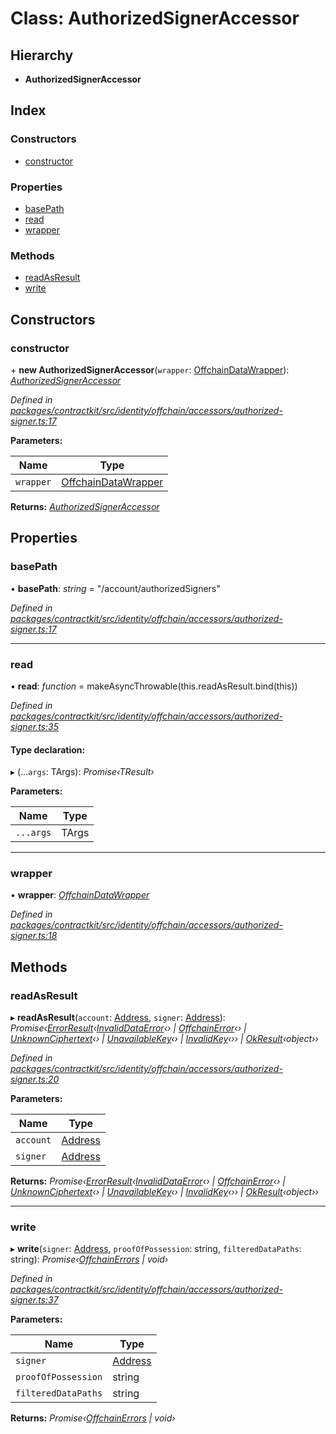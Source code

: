# Class: AuthorizedSignerAccessor

## Hierarchy

* **AuthorizedSignerAccessor**

## Index

### Constructors

* [constructor](_contractkit_src_identity_offchain_accessors_authorized_signer_.authorizedsigneraccessor.md#constructor)

### Properties

* [basePath](_contractkit_src_identity_offchain_accessors_authorized_signer_.authorizedsigneraccessor.md#basepath)
* [read](_contractkit_src_identity_offchain_accessors_authorized_signer_.authorizedsigneraccessor.md#read)
* [wrapper](_contractkit_src_identity_offchain_accessors_authorized_signer_.authorizedsigneraccessor.md#wrapper)

### Methods

* [readAsResult](_contractkit_src_identity_offchain_accessors_authorized_signer_.authorizedsigneraccessor.md#readasresult)
* [write](_contractkit_src_identity_offchain_accessors_authorized_signer_.authorizedsigneraccessor.md#write)

## Constructors

###  constructor

\+ **new AuthorizedSignerAccessor**(`wrapper`: [OffchainDataWrapper](_contractkit_src_identity_offchain_data_wrapper_.offchaindatawrapper.md)): *[AuthorizedSignerAccessor](_contractkit_src_identity_offchain_accessors_authorized_signer_.authorizedsigneraccessor.md)*

*Defined in [packages/contractkit/src/identity/offchain/accessors/authorized-signer.ts:17](https://github.com/celo-org/celo-monorepo/blob/master/packages/contractkit/src/identity/offchain/accessors/authorized-signer.ts#L17)*

**Parameters:**

Name | Type |
------ | ------ |
`wrapper` | [OffchainDataWrapper](_contractkit_src_identity_offchain_data_wrapper_.offchaindatawrapper.md) |

**Returns:** *[AuthorizedSignerAccessor](_contractkit_src_identity_offchain_accessors_authorized_signer_.authorizedsigneraccessor.md)*

## Properties

###  basePath

• **basePath**: *string* = "/account/authorizedSigners"

*Defined in [packages/contractkit/src/identity/offchain/accessors/authorized-signer.ts:17](https://github.com/celo-org/celo-monorepo/blob/master/packages/contractkit/src/identity/offchain/accessors/authorized-signer.ts#L17)*

___

###  read

• **read**: *function* = makeAsyncThrowable(this.readAsResult.bind(this))

*Defined in [packages/contractkit/src/identity/offchain/accessors/authorized-signer.ts:35](https://github.com/celo-org/celo-monorepo/blob/master/packages/contractkit/src/identity/offchain/accessors/authorized-signer.ts#L35)*

#### Type declaration:

▸ (...`args`: TArgs): *Promise‹TResult›*

**Parameters:**

Name | Type |
------ | ------ |
`...args` | TArgs |

___

###  wrapper

• **wrapper**: *[OffchainDataWrapper](_contractkit_src_identity_offchain_data_wrapper_.offchaindatawrapper.md)*

*Defined in [packages/contractkit/src/identity/offchain/accessors/authorized-signer.ts:18](https://github.com/celo-org/celo-monorepo/blob/master/packages/contractkit/src/identity/offchain/accessors/authorized-signer.ts#L18)*

## Methods

###  readAsResult

▸ **readAsResult**(`account`: [Address](../modules/_contractkit_src_base_.md#address), `signer`: [Address](../modules/_contractkit_src_base_.md#address)): *Promise‹[ErrorResult](../interfaces/_base_src_result_.errorresult.md)‹[InvalidDataError](_contractkit_src_identity_offchain_accessors_errors_.invaliddataerror.md)‹› | [OffchainError](_contractkit_src_identity_offchain_accessors_errors_.offchainerror.md)‹› | [UnknownCiphertext](_contractkit_src_identity_offchain_accessors_errors_.unknownciphertext.md)‹› | [UnavailableKey](_contractkit_src_identity_offchain_accessors_errors_.unavailablekey.md)‹› | [InvalidKey](_contractkit_src_identity_offchain_accessors_errors_.invalidkey.md)‹›› | [OkResult](../interfaces/_base_src_result_.okresult.md)‹object››*

*Defined in [packages/contractkit/src/identity/offchain/accessors/authorized-signer.ts:20](https://github.com/celo-org/celo-monorepo/blob/master/packages/contractkit/src/identity/offchain/accessors/authorized-signer.ts#L20)*

**Parameters:**

Name | Type |
------ | ------ |
`account` | [Address](../modules/_contractkit_src_base_.md#address) |
`signer` | [Address](../modules/_contractkit_src_base_.md#address) |

**Returns:** *Promise‹[ErrorResult](../interfaces/_base_src_result_.errorresult.md)‹[InvalidDataError](_contractkit_src_identity_offchain_accessors_errors_.invaliddataerror.md)‹› | [OffchainError](_contractkit_src_identity_offchain_accessors_errors_.offchainerror.md)‹› | [UnknownCiphertext](_contractkit_src_identity_offchain_accessors_errors_.unknownciphertext.md)‹› | [UnavailableKey](_contractkit_src_identity_offchain_accessors_errors_.unavailablekey.md)‹› | [InvalidKey](_contractkit_src_identity_offchain_accessors_errors_.invalidkey.md)‹›› | [OkResult](../interfaces/_base_src_result_.okresult.md)‹object››*

___

###  write

▸ **write**(`signer`: [Address](../modules/_contractkit_src_base_.md#address), `proofOfPossession`: string, `filteredDataPaths`: string): *Promise‹[OffchainErrors](../modules/_contractkit_src_identity_offchain_data_wrapper_.md#offchainerrors) | void›*

*Defined in [packages/contractkit/src/identity/offchain/accessors/authorized-signer.ts:37](https://github.com/celo-org/celo-monorepo/blob/master/packages/contractkit/src/identity/offchain/accessors/authorized-signer.ts#L37)*

**Parameters:**

Name | Type |
------ | ------ |
`signer` | [Address](../modules/_contractkit_src_base_.md#address) |
`proofOfPossession` | string |
`filteredDataPaths` | string |

**Returns:** *Promise‹[OffchainErrors](../modules/_contractkit_src_identity_offchain_data_wrapper_.md#offchainerrors) | void›*
